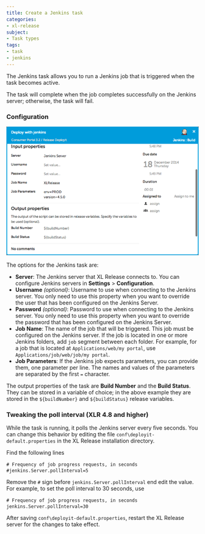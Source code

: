 ```yaml
---
title: Create a Jenkins task
categories:
- xl-release
subject:
- Task types
tags:
- task
- jenkins
---
```


The Jenkins task allows you to run a Jenkins job that is triggered when the task becomes active.

The task will complete when the job completes successfully on the Jenkins server; otherwise, the task will fail. 

### Configuration

![Jenkins task details](../images/jenkins-task-details.png)

The options for the Jenkins task are:

* **Server**: The Jenkins server that XL Release connects to. You can configure Jenkins servers in **Settings** > **Configuration**.
* **Username** _(optional)_: Username to use when connecting to the Jenkins server. You only need to use this property when you want to override the user that has been configured on the Jenkins Server. 
* **Password** _(optional)_: Password to use when connecting to the Jenkins server. You only need to use this property when you want to  override the password that has been configured on the Jenkins Server. 
* **Job Name**: The name of the job that will be triggered. This job must be configured on the Jenkins server. If the job is located in one or more Jenkins folders, add `job` segment between each folder. For example, for a job that is located at `Applications/web/my portal`, use `Applications/job/web/job/my portal`.
* **Job Parameters**: If the Jenkins job expects parameters, you can provide them, one parameter per line. The names and values of the parameters are separated by the first `=` character.

The output properties of the task are **Build Number** and the **Build Status**. They can be stored in a variable of choice; in the above example they are stored in the `${buildNumber}` and `${buildStatus}` release variables.

### Tweaking the poll interval (XLR 4.8 and higher)

While the task is running, it polls the Jenkins server every five seconds. You can change this behavior by editing the file `conf\deployit-default.properties` in the XL Release installation directory.

Find the following lines

    # Frequency of job progress requests, in seconds
    #jenkins.Server.pollInterval=5
 
 Remove the `#` sign before `jenkins.Server.pollInterval` end edit the value. For example, to set the poll interval to 30 seconds, use

    # Frequency of job progress requests, in seconds
    jenkins.Server.pollInterval=30
	
After saving `conf\deployit-default.properties`, restart the XL Release server for the changes to take effect.
